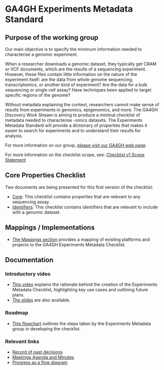 # GA4GH Experiments Metadata Standard

## Purpose of the working group
Our main objective is to specify the minimum information needed to characterise a genomic experiment.

When a researcher downloads a genomic dataset, they typically get CRAM or VCF documents, which are the results of a sequencing experiment. However, these files contain little information on the nature of the experiment itself: are the data from whole genome sequencing, transcriptomics, or another kind of experiment? Are the data for a bulk sequencing or single cell assay? Have techniques been applied to target specific regions of the genome?

Without metadata explaining the context, researchers cannot make sense of results from experiments in genomics, epigenomics, and more. The GA4GH Discovery Work Stream is aiming to produce a minimal checklist of metadata needed to characterise -omics datasets. The Experiments Metadata Standard will provide a dictionary of properties that makes it easier to search for experiments and to understand their results for analysis.

For more information on our group, [please visit our GA4GH web page](https://www.ga4gh.org/product/experiments-metadata-standard/).

For more information on the checklist scope, see: [Checklist v1 Scope Statement](https://www.ga4gh.org/document/experiments-metadata-standards-scope-statement/)

## Core Properties Checklist
Two documents are being presented for this first version of the checklist:
* [Core](./core.md): This checklist contains properties that are relevant to any sequencing assay.
* [Identifiers](./identifiers.md): This checklist contains identifiers that are relevant to include with a genomic dataset.

## Mappings / Implementations
* [The Mappings section](mappings/README.md) provides a mapping of existing platforms and projects to the GA4GH Experiments Metadata Checklist.

## Documentation

### Introductory video
* [This video](https://us02web.zoom.us/rec/share/Kmd0MLvoPVKDIDx4cp8LdAteGdZM30EKtA33MRRnZ7IBWt6xXtvdFLxF8nsCTKWQ.w1tOxxUcQ8WMouBi) explains the rationale behind the creation of the Experiments Metadata Checklist, highlighting key use cases and outlining future plans.
* [The slides](https://docs.google.com/presentation/d/1L1hDdw002gZL4d9pnUtJXI1R5WFmg3ta-gnD763DIH8/edit) are also available.

### Roadmap
* [This flowchart](documentation/progress.md) outlines the steps taken by the Experiments Metadata group in developing the checklist. 

### Relevant links
* [Record of past decisions](https://docs.google.com/document/d/1zyIij2YPpI9J8uJKH71mzPLK-vP7Nza90BZ8zkd56og/edit?tab=t.0#bookmark=id.4js2a3jhlsa6)
* [Meetings Agenda and Minutes](https://docs.google.com/document/d/1FPgOT39dINkeVj0S4oeumzJcooGOcVcCIIGc4icXoyU/edit)
* [Progress as a flow diagram](documentation/progress.md)

